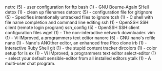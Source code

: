 netrc (5)            - user configuration for ftp
bash (1)             - GNU Bourne-Again SHell
detox (1)            - clean up filenames
detoxrc (5)          - configuration file for
gitignore (5)        - Specifies intentionally untracked files to ignore
tcsh (1)             - C shell with file name completion and command line editing
ssh (1)              - OpenSSH SSH client (remote login program)
ssh_config (5)       - OpenSSH SSH client configuration files
wget (1)             - The non-interactive network downloader.
vim (1)              - Vi IMproved, a programmers text editor
nanorc (5)           - GNU nano's rcfile
nano (1)             - Nano's ANOther editor, an enhanced free Pico clone
irb (1)              - Interactive Ruby Shell
git (1)              - the stupid content tracker
dircolors (1)        - color setup for ls
ex (1)               - Vi IMproved, a programmers text editor
select-editor (1)    - select your default sensible-editor from all installed editors
ytalk (1)            - A multi-user chat program.
